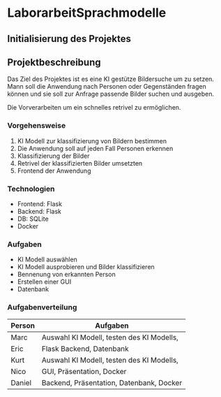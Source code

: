 # LaborarbeitSprachmodelle

## Initialisierung des Projektes

## Projektbeschreibung

Das Ziel des Projektes ist es eine KI gestütze Bildersuche um zu setzen. 
Mann soll die Anwendung nach Personen oder Gegenständen fragen können und sie soll zur Anfrage 
passende Bilder suchen und ausgeben.

Die Vorverarbeiten um ein schnelles retrivel zu ermöglichen.

### Vorgehensweise

1. KI Modell zur klassifizierung von Bildern bestimmen
  1. Die Anwendung soll auf jeden Fall Personen erkennen
1. Klassifizierung der Bilder
1. Retrivel der klassifizierten Bilder umsetzten
1. Frontend der Anwendung

### Technologien

- Frontend: Flask
- Backend: Flask
- DB: SQLite
- Docker

### Aufgaben

- KI Modell auswählen
- KI Modell ausprobieren und Bilder klassifizieren
- Bennenung von erkannten Person
- Erstellen einer GUI
- Datenbank

### Aufgabenverteilung

| Person | Aufgaben |
|--------|----------|
| Marc   | Auswahl KI Modell, testen des KI Modells, |
| Eric   | Flask Backend, Datenbank |
| Kurt   | Auswahl KI Modell, testen des KI Modells, |
| Nico   | GUI, Präsentation, Docker |
| Daniel | Backend, Präsentation, Datenbank, Docker |




